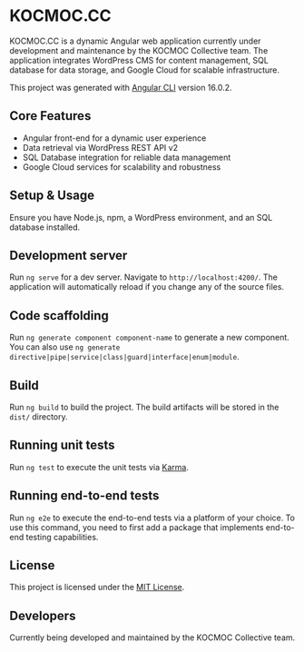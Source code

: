 # KOCMOC.CC

KOCMOC.CC is a dynamic Angular web application currently under development and maintenance by the KOCMOC Collective team. The application integrates WordPress CMS for content management, SQL database for data storage, and Google Cloud for scalable infrastructure.

This project was generated with [Angular CLI](https://github.com/angular/angular-cli) version 16.0.2.

## Core Features

- Angular front-end for a dynamic user experience
- Data retrieval via WordPress REST API v2
- SQL Database integration for reliable data management
- Google Cloud services for scalability and robustness

## Setup & Usage

Ensure you have Node.js, npm, a WordPress environment, and an SQL database installed.

## Development server

Run `ng serve` for a dev server. Navigate to `http://localhost:4200/`. The application will automatically reload if you change any of the source files.

## Code scaffolding

Run `ng generate component component-name` to generate a new component. You can also use `ng generate directive|pipe|service|class|guard|interface|enum|module`.

## Build

Run `ng build` to build the project. The build artifacts will be stored in the `dist/` directory.

## Running unit tests

Run `ng test` to execute the unit tests via [Karma](https://karma-runner.github.io).

## Running end-to-end tests

Run `ng e2e` to execute the end-to-end tests via a platform of your choice. To use this command, you need to first add a package that implements end-to-end testing capabilities.

## License

This project is licensed under the [MIT License](LICENSE).

## Developers

Currently being developed and maintained by the KOCMOC Collective team.